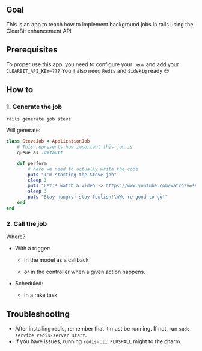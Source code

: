 ## Goal
This is an app to teach how to implement background jobs in rails using the ClearBit enhancement API

## Prerequisites
To proper use this app, you need to configure your `.env` and add your `CLEARBIT_API_KEY=???`
You'll also need `Redis` and `Sidekiq` ready 😎

## How to
### 1. Generate the job

`rails generate job steve` 

Will generate:

```ruby
class SteveJob < ApplicationJob
	# This represents how important this job is
	queue_as :default

	def perform
		# here we need to actually write the code
		puts "I'm starting the Steve job"
		sleep 3
		puts "Let's watch a video -> https://www.youtube.com/watch?v=s9E6XfJPAMM"
		sleep 3
		puts "Stay hungry; stay foolish!\nWe're good to go!"
	end
end
```

### 2. Call the job

Where?

* With a trigger:
	* In the model as a callback 

	* or in the controller when a given action happens.

* Scheduled:
	* In a rake task

## Troubleshooting
* After installing redis, remember that it must be running. If not, run `sudo service redis-server start`.
* If you have issues, running `redis-cli FLUSHALL` might to the charm.
